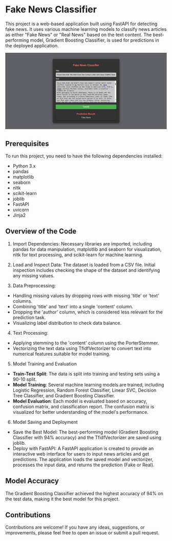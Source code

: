 # Fake News Classifier
This project is a web-based application built using FastAPI for detecting fake news. 
It uses various machine learning models to classify news articles as either "Fake News" or "Real News" based on the text content. 
The best-performing model, Gradient Boosting Classifier, is used for predictions in the deployed application.

![Image about the final project](<Fake News Prediction.png>)

## Prerequisites
To run this project, you need to have the following dependencies installed:

- Python 3.x
- pandas
- matplotlib
- seaborn
- nltk
- scikit-learn
- joblib
- FastAPI
- uvicorn
- Jinja2

## Overview of the Code

1. Import Dependencies:
Necessary libraries are imported, including pandas for data manipulation, matplotlib and seaborn for visualization, nltk for text processing, and scikit-learn for machine learning.

2. Load and Inspect Data:
The dataset is loaded from a CSV file. Initial inspection includes checking the shape of the dataset and identifying any missing values.

3. Data Preprocessing:
- Handling missing values by dropping rows with missing 'title' or 'text' columns.
- Combining 'title' and 'text' into a single 'content' column.
- Dropping the 'author' column, which is considered less relevant for the prediction task.
- Visualizing label distribution to check data balance.

4. Text Processing:
- Applying stemming to the 'content' column using the PorterStemmer.
- Vectorizing the text data using TfidfVectorizer to convert text into numerical features suitable for model training.

5. Model Training and Evaluation
- **Train-Test Split**: The data is split into training and testing sets using a 90-10 split.
- **Model Training**: Several machine learning models are trained, including Logistic Regression, Random Forest Classifier, Linear SVC, Decision Tree Classifier, and Gradient Boosting Classifier.
- **Model Evaluation**: Each model is evaluated based on accuracy, confusion matrix, and classification report. The confusion matrix is visualized for better understanding of the model's performance.

6. Model Saving and Deployment
- Save the Best Model: The best-performing model (Gradient Boosting Classifier with 94% accuracy) and the TfidfVectorizer are saved using joblib.
- Deploy with FastAPI: A FastAPI application is created to provide an interactive web interface for users to input news articles and get predictions. The application loads the saved model and vectorizer, processes the input data, and returns the prediction (Fake or Real).

## Model Accuracy
The Gradient Boosting Classifier achieved the highest accuracy of 94% on the test data, making it the best model for this project.

## Contributions
Contributions are welcome! If you have any ideas, suggestions, or improvements, please feel free to open an issue or submit a pull request.
